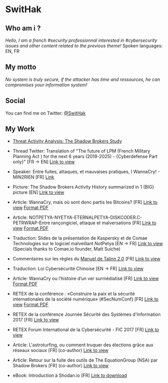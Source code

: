 # SwitHak 

## Who am i ?
*Hello, I am a french #security professionnal interested in #cybersecurity issues and other content related to the previous theme!*
Spoken languages: EN, FR

## My motto
*No system is truly secure, if the attacker has time and ressources, he can compromises your information system!*

## Social
You can find me on Twitter: [@SwitHak](https://twitter.com/SwitHak/)

## My Work
- [Threat Activity Analysis: The Shadow Brokers Study](https://swithak.github.io/SH20TAATSB18/Home/)

- Thread Twitter: Translation of "The future of LPM (French Military Planning Act ) for the next 6 years (2019-2025) - {Cyberdefense Part only}" [FR -> EN] [Link to view](https://twitter.com/SwitHak/status/962162551592247296)

- Speaker: Entre fuites, attaques, et mauvaises pratiques, I WannaCry! - MIN2RIEN [FR] [Link](https://github.com/SwitHak/SwitHak.github.io/blob/master/Pub/Conferences/20171109_JourneeSecu.md)

- Picture: The Shadow Brokers Activity History summarized in 1 (BIG) picture [EN] [Link to view](https://github.com/SwitHak/SwitHak.github.io/blob/master/Pub/20170915_PIC-The-Shadow-Brokers-Activity-History.md)

- Article: WannaCry, mais où sont donc partis les Bitcoins? [FR] [Link to view](https://www.comptoirsecu.fr/blog/2017-08-08-wannacry-mais-ou-sont-partis-les-bitcoins/) [Format PDF](https://github.com/SwitHak/SwitHak.github.io/blob/master/Pub/20170408_NEWS_WannaCry-BTC-Wallets-Transactions.pdf)

- Article: NOTPETYA-NYETYA-ETERNALPETYA-DISKCODER.C-PETRWRAP-Entre rançongiciel, attaque et malversations [FR] [Link to view](https://hackademics.fr/forum/news/hacking-news/73606-notpetya-nyetya-eternalpetya-diskcoder-c-petrwrap-entre-ran%C3%A7ongiciel) [Format PDF](https://github.com/SwitHak/SwitHak.github.io/blob/master/Pub/20170709_NOTPETYA-NYETYA-ETERNALPETYA-DISKCODER.C-PETRWRAP-ENTRE-RAN%C3%87ONGICIEL-ATTAQUE-ET-MALVERSATIONS.pdf)

- Traduction: Slides de la présentation de Kaspersky et de Comae Technologies sur le logiciel malveillant NotPetya [EN -> FR]
[Link to view](https://github.com/comaeio/slides/blob/master/Webinar%20-%20Comae%20%2B%20Kaspersky%20-%20Petya%20exPetr%20Ransomware%20-FR.pdf) (Specials thanks to Comae.io founder, Matt Suiche)

- Commentaires sur les règles du [Manuel de Talinn 2.0](https://github.com/SwitHak/SwitHak.github.io/blob/master/Pub/Talinn-2.0/Introduction.md) [FR]
[Link to view](https://github.com/SwitHak/SwitHak.github.io/blob/master/Pub/Talinn-2.0/.Toutes-les-r%C3%A8gles.md)

- Traduction: Loi Cybersécurité Chinoise [EN -> FR]
[Link to view](https://github.com/SwitHak/SwitHak.github.io/blob/master/Pub/Loi-Cybers%C3%A9curit%C3%A9-Chinoise-2016.md)

- Article: WannaCry ou l’histoire d’un ver surmédiatisé [FR]
[Link to view](https://hackademics.fr/forum/news/hacking-news/73174-wannacry-ou-l%C2%92histoire-d%C2%92un-ver-surm%C3%A9diatis%C3%A9) [Format PDF](https://github.com/SwitHak/SwitHak.github.io/blob/master/Pub/20170520-WannaCry-ou-l-histoire-d-un-ver-surmediatis%C3%A9-safe.pdf)

- RETEX de la conférence : «Construire la paix et la sécurité internationales de la société numérique» (#SecNumConf) [FR]
[Link to view](https://hackademics.fr/forum/orientation-%C3%A9tudes-s%C3%A9curit%C3%A9-informatique/conf%C3%A9rences-s%C3%A9curit%C3%A9-informatique/72596-retex-construire-la-paix-et-la-s%C3%A9curit%C3%A9-internationales-de-la-soci%C3%A9t%C3%A9-num%C3%A9rique) [Format PDF](https://github.com/SwitHak/SwitHak.github.io/blob/master/Pub/20170416_RETEX-SecNumConf-06-07_Avril_2017.pdf)

- RETEX de la conférence Journée Sécurité des Systèmes d'Information 2017 [FR]
[Link to view](https://hackademics.fr/forum/orientation-%C3%A9tudes-s%C3%A9curit%C3%A9-informatique/conf%C3%A9rences-s%C3%A9curit%C3%A9-informatique/72120-retour-sur-la-jssi-2017)

- RETEX Forum International de la Cybersécurité - FIC 2017 [FR]
[Link to view](https://hackademics.fr/forum/orientation-%C3%A9tudes-s%C3%A9curit%C3%A9-informatique/conf%C3%A9rences-s%C3%A9curit%C3%A9-informatique/71388-retour-sur-le-forum-international-de-la-cybers%C3%A9curit%C3%A9-fic-2017)

- Article: L'astroturfing, ou comment truquer des élections grâce aux réseaux sociaux [FR] (co-author)
[Link to view](https://hackademics.fr/forum/news/hacking-news/70716-l-astroturfing-ou-comment-truquer-des-%C3%A9lections-gr%C3%A2ce-aux-r%C3%A9seaux-sociaux)

- Article: Retour sur la fuite des outils de The EquationGroup (NSA) par Shadow Brokers [FR] (co-author)
[Link to view](https://hackademics.fr/forum/news/hacking-news/68171-retour-sur-la-fuite-des-outils-de-the-equationgroup-nsa-par-shadow-brokers)

- eBook: Introduction à Shodan.io [FR]
[Link to download](http://bit.ly/Shodan-HK)
